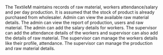 The TextileM maintains records of raw material, workers attendance/salary and per day production.
It is assumed that the stock of product is already purchased from wholesaler.
Admin can view the available raw material details. The admin can view the report of production,
users and raw material. The admin can add the salary details for workers. The supervisor can add the
attendance details of the workers and supervisor can also add the details of raw material. The supervisor
can manage the workers details like their profile, attendance. The supervisor can manage the production
and raw material details.
